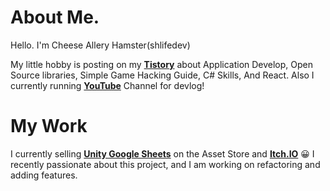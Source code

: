 # About Me.
 
Hello. I'm Cheese Allery Hamster(shlifedev)

My little hobby is posting on my **[Tistory](https://shlifedev.tistory.com/)** about Application Develop, Open Source libraries, Simple Game Hacking Guide, C# Skills, And React. Also I currently running **[YouTube](https://bit.ly/shlifedev-youtube)** Channel for devlog!
 
 # My Work
  
 I currently selling **[Unity Google Sheets](https://bit.ly/UGS-Document)** on the Asset Store and **[Itch.IO](https://shlifedev.itch.io/unitygooglesheets)** 😀 I recently passionate about this project, and I am working on refactoring and adding features.

 
 
